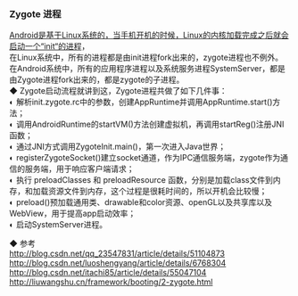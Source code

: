 ### Zygote 进程  
[Android是基于Linux系统的，当手机开机的时候，Linux的内核加载完成之后就会启动一个“init“的进程](fork_Zygote.md)，   
在Linux系统中，所有的进程都是由init进程fork出来的，zygote进程也不例外。  
在Android系统中，所有的应用程序进程以及系统服务进程SystemServer，都是由Zygote进程fork出来的，都是zygote的子进程。  
◆ Zygote启动流程就讲到这，Zygote进程共做了如下几件事：   
◐ 解析init.zygote.rc中的参数，创建AppRuntime并调用AppRuntime.start()方法；  
◐ 调用AndroidRuntime的startVM()方法创建虚拟机，再调用startReg()注册JNI函数；     
◐ 通过JNI方式调用ZygoteInit.main()，第一次进入Java世界；      
◐ registerZygoteSocket()建立socket通道，作为IPC通信服务端，zygote作为通信的服务端，用于响应客户端请求；   
◐ 执行 preloadClasses  和 preloadResource 函数，分别是加载class文件到内存，和加载资源文件到内存，这个过程是很耗时间的，所以开机会比较慢；  
◐ preload()预加载通用类、drawable和color资源、openGL以及共享库以及WebView，用于提高app启动效率；  
◐ 启动SystemServer进程。  

◆ 参考   
http://blog.csdn.net/qq_23547831/article/details/51104873  
http://blog.csdn.net/luoshengyang/article/details/6768304    
http://blog.csdn.net/itachi85/article/details/55047104  
http://liuwangshu.cn/framework/booting/2-zygote.html  



